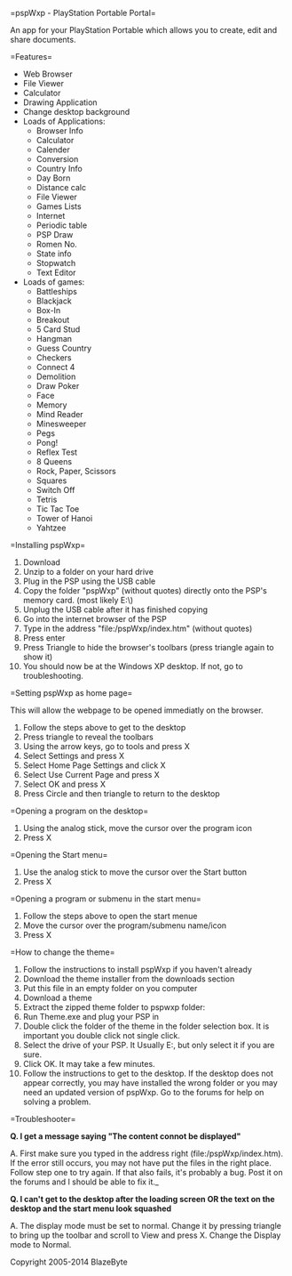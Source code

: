 =pspWxp \- PlayStation Portable Portal=

An app for your PlayStation Portable which allows you to create, edit and share documents.

=Features=

  * Web Browser
  * File Viewer
  * Calculator
  * Drawing Application
  * Change desktop background
  * Loads of Applications:
    * Browser Info
    * Calculator
    * Calender
    * Conversion
    * Country Info
    * Day Born
    * Distance calc
    * File Viewer
    * Games Lists
    * Internet
    * Periodic table
    * PSP Draw
    * Romen No.
    * State info
    * Stopwatch
    * Text Editor
  * Loads of games:
    * Battleships
    * Blackjack
    * Box-In
    * Breakout
    * 5 Card Stud
    * Hangman
    * Guess Country
    * Checkers
    * Connect 4
    * Demolition
    * Draw Poker
    * Face
    * Memory
    * Mind Reader
    * Minesweeper
    * Pegs
    * Pong!
    * Reflex Test
    * 8 Queens
    * Rock, Paper, Scissors
    * Squares
    * Switch Off
    * Tetris
    * Tic Tac Toe
    * Tower of Hanoi
    * Yahtzee

=Installing pspWxp=

  1. Download
  2. Unzip to a folder on your hard drive
  3. Plug in the PSP using the USB cable
  4. Copy the folder "pspWxp" (without quotes) directly onto the PSP's memory card. (most likely E:\\)
  5. Unplug the USB cable after it has finished copying
  6. Go into the internet browser of the PSP
  7. Type in the address "file:/pspWxp/index.htm" (without quotes)
  8. Press enter
  9. Press Triangle to hide the browser's toolbars (press triangle again to show it)
  10. You should now be at the Windows XP desktop. If not, go to troubleshooting.

=Setting pspWxp as home page=

This will allow the webpage to be opened immediatly on the browser.

  1. Follow the steps above to get to the desktop
  2. Press triangle to reveal the toolbars
  3. Using the arrow keys, go to tools and press X
  4. Select Settings and press X
  5. Select Home Page Settings and click X
  6. Select Use Current Page and press X
  7. Select OK and press X
  8. Press Circle and then triangle to return to the desktop

=Opening a program on the desktop=

  1. Using the analog stick, move the cursor over the program icon
  2. Press X

=Opening the Start menu=

  1. Use the analog stick to move the cursor over the Start button
  2. Press X

=Opening a program or submenu in the start menu=

  1. Follow the steps above to open the start menue
  2. Move the cursor over the program/submenu name/icon
  3. Press X

=How to change the theme=

  1. Follow the instructions to install pspWxp if you haven't already
  2. Download the theme installer from the downloads section
  3. Put this file in an empty folder on you computer
  4. Download a theme
  5. Extract the zipped theme folder to pspwxp folder:
  6. Run Theme.exe and plug your PSP in
  7. Double click the folder of the theme in the folder selection box. It is important you double click not single click.
  8. Select the drive of your PSP. It Usually E:, but only select it if you are sure.
  9. Click OK. It may take a few minutes.
  10. Follow the instructions to get to the desktop. If the desktop does not appear correctly, you may have installed the wrong folder or you may need an updated version of pspWxp. Go to the forums for help on solving a problem.

=Troubleshooter=

__Q. I get a message saying "The content connot be displayed"__

A. First make sure you typed in the address right (file:/pspWxp/index.htm). If the error still occurs, you may not have put the files in the right place. Follow step one to try again. If that also fails, it's probably a bug. Post it on the forums and I should be able to fix it._

__Q. I can't get to the desktop after the loading screen OR the text on the desktop and the start menu look squashed__

A. The display mode must be set to normal. Change it by pressing triangle to bring up the toolbar and scroll to View and press X. Change the Display mode to Normal.


Copyright 2005-2014 BlazeByte